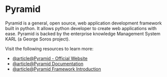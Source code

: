 # Pyramid

Pyramid is a general, open source, web application development framework built in python. It allows python developer to create web applications with ease. Pyramid is backed by the enterprise knowledge Management System KARL (a George Soros project).

Visit the following resources to learn more:

- [@article@Pyramid - Official Website](https://trypyramid.com/)
- [@article@Pyramid Documentation](https://trypyramid.com/documentation.html)
- [@article@Pyramid Framework Introduction](https://www.tutorialspoint.com/python_web_development_libraries/python_web_development_libraries_pyramid_framework.htm)
